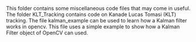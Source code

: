 This folder contains some miscellaneous code files that may come in useful.
The folder KLT_Tracking contains code on Kanade Lucas Tomasi (KLT) tracking.
The file kalman_example can be used to learn how a Kalman filter works in opencv. This file uses a simple example to show how a Kalman Filter object of OpenCV can used.
